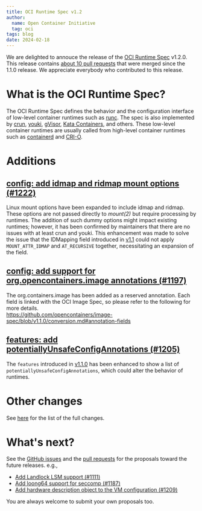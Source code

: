 ```yaml
---
title: OCI Runtime Spec v1.2
author:
  name: Open Container Initiative
  tag: oci
tags: blog
date: 2024-02-18
---
```


We are delighted to annouce the release of the [OCI Runtime Spec](https://github.com/opencontainers/runtime-spec) v1.2.0.
This release contains [about 10 pull requests](https://github.com/opencontainers/runtime-spec/milestone/19?closed=1) that were merged since the 1.1.0 release.
We appreciate everybody who contributed to this release.

# What is the OCI Runtime Spec?

The OCI Runtime Spec defines the behavior and the configuration interface of low-level container runtimes such as [runc](https://github.com/opencontainers/runc).
The spec is also implemented by [crun](https://github.com/containers/crun), [youki](https://github.com/containers/youki), [gVisor](https://gvisor.dev/),
[Kata Containers](https://katacontainers.io/), and others.
These low-level container runtimes are usually called from high-level container runtimes such as [containerd](https://containerd.io/) and [CRI-O](https://cri-o.io/).

# Additions

## [config: add idmap and ridmap mount options (#1222)](https://github.com/opencontainers/runtime-spec/pull/1222)

Linux mount options have been expanded to include idmap and ridmap. These options are not passed directly to _mount(2)_ but require processing by runtimes.
The addition of such dummy options might impact existing runtimes; however, it has been confirmed by maintainers that there are no issues with at least crun and youki.
This enhancement was made to solve the issue that the IDMapping field introduced in [v1.1](https://opencontainers.org/posts/blog/2023-07-21-oci-runtime-spec-v1-1/#config-add-idmapping-field-for-mount-point-1143httpsgithubcomopencontainersruntime-specpull1143) could not apply `MOUNT_ATTR_IDMAP` and `AT_RECURSIVE` together, necessitating an expansion of the field.

## [config: add support for org.opencontainers.image annotations (#1197)](https://github.com/opencontainers/runtime-spec/pull/1197)

The org.containers.image has been added as a reserved annotation. Each field is linked with the OCI Image Spec, so please refer to the following for more details.  
https://github.com/opencontainers/image-spec/blob/v1.1.0/conversion.md#annotation-fields

## [features: add potentiallyUnsafeConfigAnnotations (#1205)](https://github.com/opencontainers/runtime-spec/pull/1205)

The `features` introduced in [v1.1.0]((https://opencontainers.org/posts/blog/2023-07-21-oci-runtime-spec-v1-1/#config-add-idmapping-field-for-mount-point-1143httpsgithubcomopencontainersruntime-specpull1143)) has been enhanced to show a list of `potentiallyUnsafeConfigAnnotations`, which could alter the behavior of runtimes.

# Other changes

See [here](https://github.com/opencontainers/runtime-spec/pull/1242) for the list of the full changes.

# What's next?

See the [GitHub issues](https://github.com/opencontainers/runtime-spec/issues) and
the [pull requests](https://github.com/opencontainers/runtime-spec/pulls)
for the proposals toward the future releases.
e.g.,
- [Add Landlock LSM support (#1111)](https://github.com/opencontainers/runtime-spec/pull/1111)
- [Add loong64 support for seccomp (#1187)](https://github.com/opencontainers/runtime-spec/pull/1187)
- [Add hardware description object to the VM configuration (#1209)](https://github.com/opencontainers/runtime-spec/pull/1209)

You are always welcome to submit your own proposals too.
